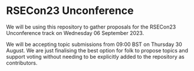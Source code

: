 # RSECon23 Unconference

We will be using this repository to gather proposals for the RSECon23 Unconference track on Wednesday 06 September 2023.

We will be accepting topic submissions from 09:00 BST on Thursday 30 August. We are just finalising the best option for folk to propose topics and support voting without needing to be explicitly added to the repository as contributors.
